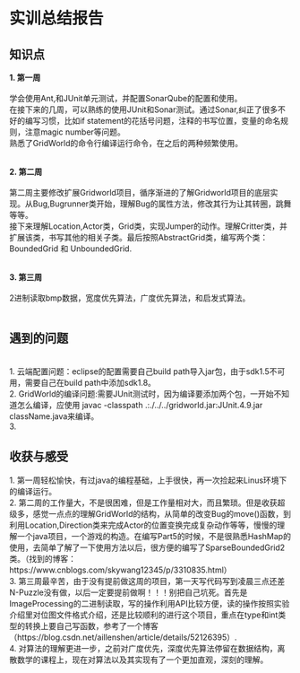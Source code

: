 <h1>实训总结报告</h1>

<h2>知识点</h2>

**1. 第一周**<br><br>
学会使用Ant,和JUnit单元测试，并配置SonarQube的配置和使用。<br>
在接下来的几周，可以熟练的使用JUnit和Sonar测试。通过Sonar,纠正了很多不好的编写习惯，比如if statement的花括号问题，注释的书写位置，变量的命名规则，注意magic number等问题。<br>
熟悉了GridWorld的命令行编译运行命令，在之后的两种频繁使用。<br><br>

**2. 第二周**<br><br>
第二周主要修改扩展Gridworld项目，循序渐进的了解Gridworld项目的底层实现。从Bug,Bugrunner类开始，理解Bug的属性方法，修改其行为让其转圈，跳舞等等。<br>
接下来理解Location,Actor类，Grid类，实现Jumper的动作。理解Critter类，并扩展该类，书写其他的相关子类。最后按照AbstractGrid类，编写两个类： BoundedGrid 和 UnboundedGrid.
<br><br>

**3. 第三周**<br><br>
2进制读取bmp数据，宽度优先算法，广度优先算法，和启发式算法。
<br><br>

<h2>遇到的问题</h2>
<br>
1. 云端配置问题：eclipse的配置需要自己build path导入jar包，由于sdk1.5不可用，需要自己在build path中添加sdk1.8。<br>
2. GridWorld的编译问题:需要JUnit测试时，因为编译要添加两个包，一开始不知道怎么编译，应使用 javac -classpath .:./../../gridworld.jar:JUnit.4.9.jar className.java来编译。<br>
3. 

<h2>收获与感受</h2>
1. 第一周轻松愉快，有过java的编程基础，上手很快，再一次捡起来Linus环境下的编译运行。<br>
2. 第二周的工作量大，不是很困难，但是工作量相对大，而且繁琐。但是收获超级多，感觉一点点的理解GridWorld的结构，从简单的改变Bug的move()函数，到利用Location,Direction类来完成Actor的位置变换完成复杂动作等等，慢慢的理解一个java项目，一个游戏的构造。在编写Part5的时候，不是很熟悉HashMap的使用，去简单了解了一下使用方法以后，很方便的编写了SparseBoundedGrid2类。（找到的博客：https://www.cnblogs.com/skywang12345/p/3310835.html）<br>
3. 第三周最辛苦，由于没有提前做这周的项目，第一天写代码写到凌晨三点还差N-Puzzle没有做，以后一定要提前做啊！！！别把自己坑死。首先是ImageProcessing的二进制读取，写的操作利用API比较方便，读的操作按照实验介绍里对位图文件格式介绍，还是比较顺利的进行这个项目，重点在type和int类型的转换上要自己写函数，参考了一个博客（https://blog.csdn.net/aillenshen/article/details/52126395）.<br>
4. 对算法的理解更进一步，之前对广度优先，深度优先算法停留在数据结构，离散数学的课程上，现在对算法以及其实现有了一个更加直观，深刻的理解。
